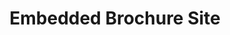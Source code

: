 ---
title: Embedded Brochure Site
class: embedded-brochure-site
image_path: /assets/images/products/embedded-brochure-site.jpg
target_path: /platform/embedded-brochure/side/
devices_path: /platform?website=demos.ownlocal.com/platform/embedded-brochure/side/&fullscreen=false&desktop-only=false
---